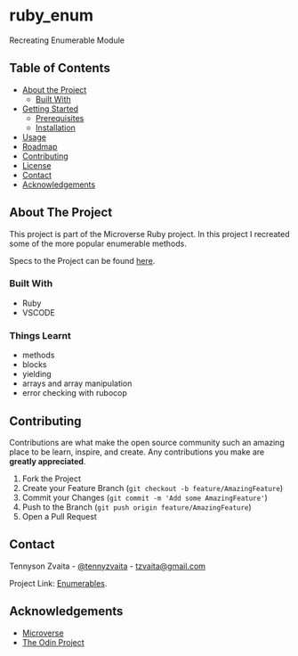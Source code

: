 # ruby_enum
Recreating Enumerable Module

## Table of Contents

* [About the Project](#about-the-project)
  * [Built With](#built-with)
* [Getting Started](#getting-started)
  * [Prerequisites](#prerequisites)
  * [Installation](#installation)
* [Usage](#usage)
* [Roadmap](#roadmap)
* [Contributing](#contributing)
* [License](#license)
* [Contact](#contact)
* [Acknowledgements](#acknowledgements)

<!-- ABOUT THE PROJECT -->
## About The Project

This project is part of the Microverse Ruby project. In this project I recreated some of the more popular enumerable methods.

Specs to the Project can be found [here](https://www.theodinproject.com/courses/ruby-programming/lessons/advanced-building-blocks).

### Built With

* Ruby
* VSCODE

### Things Learnt

* methods
* blocks
* yielding
* arrays and array manipulation
* error checking with rubocop

<!-- CONTRIBUTING -->
## Contributing

Contributions are what make the open source community such an amazing place to be learn, inspire, and create. Any contributions you make are **greatly appreciated**.

1. Fork the Project
2. Create your Feature Branch (`git checkout -b feature/AmazingFeature`)
3. Commit your Changes (`git commit -m 'Add some AmazingFeature'`)
4. Push to the Branch (`git push origin feature/AmazingFeature`)
5. Open a Pull Request


<!-- CONTACT -->
## Contact

Tennyson Zvaita - [@tennyzvaita](https://twitter.com/tennyzvaita) - tzvaita@gmail.com

Project Link: [Enumerables](https://github.com/tzvaita/ruby_enum).



<!-- ACKNOWLEDGEMENTS -->
## Acknowledgements
* [Microverse](https://www.microverse.org/)
* [The Odin Project](https://www.theodinproject.com/)

